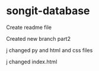 # songit-database
Create readme file

Created new branch part2

j changed py and html and css files

j changed index.html
